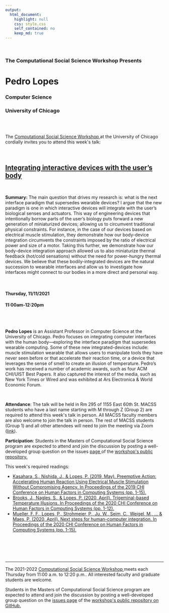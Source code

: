 ```yaml
---
output:
  html_document:
    highlight: null
    css: style.css
    self_contained: no
    keep_md: true
---
```






<br>

<h3 class=pfblock-header> The Computational Social Science Workshop Presents </h3>

<h1 class=pfblock-header3> Pedro Lopes</h1>
<h3 class=pfblock-header3> Computer Science </h3>
<h3 class=pfblock-header3> University of Chicago </h3>

<br><br>



<p class=pfblock-header3>The <a href="https://macss.uchicago.edu/content/computation-workshop"> Computational Social Science Workshop </a> at the University of Chicago cordially invites you to attend this week's talk:</p>



<br>

<div class=pfblock-header3>
<h2 class=pfblock-header>
  <a href=https://github.com/uchicago-computation-workshop/Fall2021/tree/master/11-11_Lopes> Integrating interactive devices with the user’s body </a>
</h2>

<br>
</div>



<p class=footertext2>

**Summary:** The main question that drives my research is: what is the next interface paradigm that supersedes wearable devices? I argue that the new paradigm is one in which interactive devices will integrate with the user’s biological senses and actuators. This way of engineering devices that intentionally borrow parts of the user’s biology puts forward a new generation of miniaturized devices; allowing us to circumvent traditional physical constraints. For instance, in the case of our devices based on electrical muscle stimulation, they demonstrate how our body-device integration circumvents the constraints imposed by the ratio of electrical power and size of a motor. Taking this further, we demonstrate how our body-device integration approach allowed us to also miniaturize thermal feedback (hot/cold sensations) without the need for power-hungry thermal devices. We believe that these bodily-integrated devices are the natural succession to wearable interfaces and allow us to investigate how interfaces might connect to our bodies in a more direct and personal way.



</p>

<br>

<h4 class=pfblock-header3> Thursday, 11/11/2021 </h4>
<h4 class=pfblock-header3> 11:00am-12:20pm </h4>

<br><br>

<p class=footertext2>

**Pedro Lopes** is an Assistant Professor in Computer Science at the University of Chicago. Pedro focuses on integrating computer interfaces with the human body—exploring the interface paradigm that supersedes wearable computing. Some of these new integrated-devices include: muscle stimulation wearable that allows users to manipulate tools they have never seen before or that accelerate their reaction time, or a device that leverages the sense of smell to create an illusion of temperature. Pedro’s work has received a number of academic awards, such as four ACM CHI/UIST Best Papers. It also captured the interest of the media, such as New York Times or Wired and was exhibited at Ars Electronica & World Economic Forum. 


</p>

<br>

<p class=footertext2>

**Attendance**: The talk will be held in Rm 295 of 1155 East 60th St. MACSS students who have a last name starting with M through Z (Group 2) are required to attend this week's talk in person. All MACSS faculty members are also welcome to join the talk in person. The rest of MACSS students (Group 1) and all other attendees will need to join the meeting via Zoom ([link](https://uchicago.zoom.us/j/92782114396?pwd=Q3RsR0YvbDFrd2R0MWZ4QllKUUFtZz09)).

<p class=footertext2>

**Participation**: Students in the Masters of Computational Social Science program are expected to attend and join the discussion by posting a well-developed group question on the issues <a href= https://github.com/uchicago-computation-workshop/Fall2021/issues/9> page </a> of the <a href="https://github.com/uchicago-computation-workshop"> workshop's public repository.</a>

This week's required readings:

- [Kasahara, S., Nishida, J., & Lopes, P. (2019, May). Preemptive Action: Accelerating Human Reaction Using Electrical Muscle Stimulation Without Compromising Agency. In Proceedings of the 2019 CHI Conference on Human Factors in Computing Systems (pp. 1-15).](https://github.com/uchicago-computation-workshop/Fall2021/blob/master/11-11_Lopes/lopes_1.pdf)
- [Brooks, J., Nagles, S., & Lopes, P. (2020, April). Trigeminal-based Temperature Illusions. In Proceedings of the 2020 CHI Conference on Human Factors in Computing Systems (pp. 1-12).](https://github.com/uchicago-computation-workshop/Fall2021/blob/master/11-11_Lopes/lopes_2.pdf)
- [Mueller, F. F., Lopes, P., Strohmeier, P., Ju, W., Seim, C., Weigel, M., ... & Maes, P. (2020, April). Next steps for human-computer integration. In Proceedings of the 2020 CHI Conference on Human Factors in Computing Systems (pp. 1-15).](https://github.com/uchicago-computation-workshop/Fall2021/blob/master/11-11_Lopes/lopes_3.pdf)


<br>

<br><br>

---

<p class=footertext> The 2021-2022 <a href="https://macss.uchicago.edu/content/computation-workshop"> Computational Social Science Workshop </a> meets each Thursday from 11:00 a.m. to 12:20 p.m.. All interested faculty and graduate students are welcome.</p>



<p class=footertext>Students in the Masters of Computational Social Science program are expected to attend and join the discussion by posting a well-developed group question on the <a href=https://github.com/uchicago-computation-workshop/Fall2021/issues/9>issues page</a> of the <a href=https://github.com/uchicago-computation-workshop/Fall2021/tree/master/11-11_Lopes>workshop's public repository on GitHub.</a></p>
